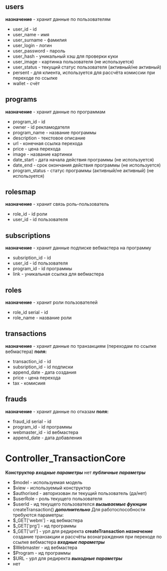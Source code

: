 ## users

**назначение** - хранит данные по пользователям

- user_id - id
- user_name - имя
- user_surname - фамилия
- user_login - логин
- user_password - пароль
- user_hash - уникальный хэш для проверки куки
- user_image - картинка пользователя (не используется)
- user_status - текущий статус пользователя (активный/не активный)
- persent - для клиента, используется для рассчёта комиссии при переходе по ссылке
- wallet - счёт

## programs

**назначение** - хранит данные по программам

- program_id - id
- owner - id рекламодателя
- program_name - название программы
- description - текстовое описание
- url - конечная ссылка перехода
- price - цена перехода
- image - название картинки
- date_start - дата начала действия программы (не используется)
- date_end - срок окончания действия программы (не используется)
- program_status - статус программы (активный/не активный) (не используется)

## rolesmap

**назначение** - хранит связь роль-пользователь

- role_id - id роли
- user_id - id пользователя

## subscriptions

**назначение** - хранит данные подписке вебмастера на программу

- subsription_id - id
- user_id - id пользователя
- program_id - id программы
- link - уникальная ссылка для вебмастера

## roles

**назначение** - хранит роли пользователей

- role_id serial - id
- role_name - название роли

## transactions

**назначение** - хранит данные по транзакциям (переходам по ссылке вебмастера)
**поля:**

- transaction_id - id
- subsription_id - id подписки
- append_date - дата создания
- price - цена перехода
- tax - комисиия

## frauds

**назначение** - хранит данные по отказам
**поля:**

- fraud_id serial - id
- program_id - id программы
- webmaster_id - id вебмастера
- append_date - дата добавления

# Controller_TransactionCore

**Конструктор**
**_входные параметры_**
нет
**_публичные параметры_**

- $model - используемая модель
- $view - используемый конструктор
- $authorised - авторизован ли текущий пользователь (да/нет)
- $userRole - роль текущего пользователя
- $userId - ид текущего пользователся
  **_вызываемые фукнции_**
  createTransaction()
  **_дополнительно_**
  Для работоспособности требуются параметры:
- $\_GET['webm'] - ид вебмастера
- $\_GET['prg'] - ид программы
- $\_GET['url'] - урл для редиректа
  **createTransaction**
  **_назначение_**
  создание транзакции и рассчёты вознаграждения при переходе по ссылке вебмастера
  **_входные параметры_**
- $Webmaster - ид вебмастера
- $Program - ид программы
- $URL - урл для редиректа
  **_выходные параметры_**
- нет
